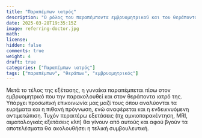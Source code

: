 ```yaml
---
title: "Παραπέμπων ιατρός"
description: "Ο ρόλος του παραπέμποντα εμβρυομητρικού και του θεράποντα ιατρού"
date: 2025-03-28T19:35:15Z
image: referring-doctor.jpg
math: 
license: 
hidden: false
comments: true
weight: 4
draft: true
categories: ["Παραπέμπων ιατρός"]
tags: ["παραπέμπων", "θεράπων", "εμβρυομητρικός"]
---
```


Μετά το τέλος της εξέτασης, η γυναίκα παραπέμπεται πίσω στον εμβρυομητρικό που την παρακολουθεί και στον θεράποντα ιατρό της. Υπάρχει προσωπική επικοινωνία μας μαζί τους όπου αναλύονται τα ευρήματα και η πιθανή πρόγνωση, ενώ αναφέρεται και η ενδεικνυόμενη αντιμετώπιση. Τυχόν περαιτέρω εξετάσεις (πχ αμνιοπαρακέντηση, MRI, αιματολογικές εξετάσεις κλπ) θα γίνουν από αυτούς και αφού βγούν τα αποτελέσματα θα ακολουθήσει η τελική συμβουλευτική.
